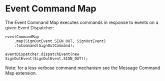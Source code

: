 # Event Command Map

The Event Command Map executes commands in response to events on a given Event Dispatcher:

    eventCommandMap
        .map(SignOutEvent.SIGN_OUT, SignOutEvent)
        .toCommand(SignOutCommand);
    
    eventDispatcher.dispatchEvent(new SignOutEvent(SignOutEvent.SIGN_OUT));

Note: for a less verbose command mechanism see the Message Command Map extension.